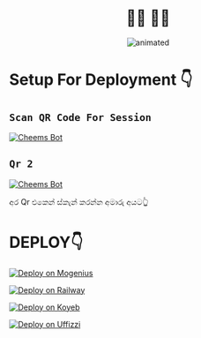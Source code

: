 <h1 align="center">🦹‍♀️  🦹‍♀️<br></h1>
<p align="center"><img src="https://telegra.ph/file/e4c0e7eb7441a534e735e.jpg" alt="animated" /></p>


# Setup For Deployment 👇

## `Scan QR Code For Session`
[![Cheems Bot](https://repl.it/badge/github/quiec/whatsasena)](https://replit.com/@yureshkav/QUEEN-X-QR-CODE)

## `Qr 2`
[![Cheems Bot](https://repl.it/badge/github/quiec/whatsasena)](https://replit.com/@yureshkav/QUEEN-X-QR-CODE?output%20only=1&lite=1#index.js)

අර Qr එකෙන් ස්කැන් කරන්න අමාරු අයට👆

# DEPLOY👇

[![Deploy on Mogenius](https://telegra.ph/file/946d83b461457a3c1598c.png)](https://studio.mogenius.com/studio/cloud-space/cloud-space-overview)

[![Deploy on Railway](https://railway.app/button.svg)](https://railway.app/dashboard)

[![Deploy on Koyeb](https://telegra.ph/file/48228bbb836479f7a2863.png)](https://app.koyeb.com/deploy?type=git&repository=&branch=name&name=servicename)

[![Deploy on Uffizzi](https://telegra.ph/file/e464e609e43eb3dfdc144.png)](https://app.uffizzi.com/projects)
